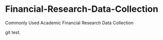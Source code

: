 # Financial-Research-Data-Collection
Commonly Used Academic Financial Research Data Collection

git test.
